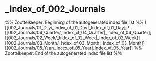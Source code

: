 # _Index_of_002_Journals
%% Zoottelkeeper: Beginning of the autogenerated index file list  %%
 ![[002_Journals/01_Day/_Index_of_01_Day|_Index_of_01_Day]]
 ![[002_Journals/04_Quarter/_Index_of_04_Quarter|_Index_of_04_Quarter]]
 [[002_Journals/02_Week/_Index_of_02_Week|_Index_of_02_Week]]
 [[002_Journals/03_Month/_Index_of_03_Month|_Index_of_03_Month]]
 [[002_Journals/05_Year/_Index_of_05_Year|_Index_of_05_Year]]
%% Zoottelkeeper: End of the autogenerated index file list  %%
